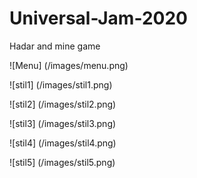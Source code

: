 # Universal-Jam-2020
 Hadar and mine game

![Menu] (/images/menu.png)

![stil1] (/images/stil1.png)

![stil2] (/images/stil2.png)

![stil3] (/images/stil3.png)

![stil4] (/images/stil4.png)

![stil5] (/images/stil5.png)

